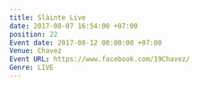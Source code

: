```yaml
---
title: Slàinte Live
date: 2017-08-07 16:54:00 +07:00
position: 22
Event date: 2017-08-12 00:00:00 +07:00
Venue: Chavez
Event URL: https://www.facebook.com/19Chavez/
Genre: LIVE
---
```


